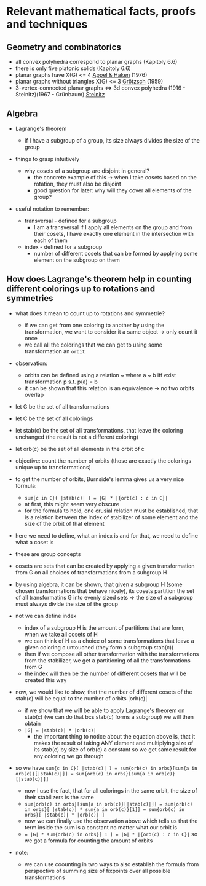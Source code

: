 # Relevant mathematical facts, proofs and techniques

## Geometry and combinatorics
- all convex polyhedra correspond to planar graphs (Kapitoly 6.6) 
- there is only five platonic solids (Kapitoly 6.6)
- planar graphs have X(G) <= 4 [Appel & Haken](https://en.wikipedia.org/wiki/Four_color_theorem) (1976)
- planar graphs without triangles X(G) <= 3 [Grötzsch](https://en.wikipedia.org/wiki/Gr%C3%B6tzsch%27s_theorem) (1959)
- 3-vertex-connected planar graphs <=> 3d convex polyhedra (1916 - Steinitz)(1967 - Grünbaum) [Steinitz](https://en.wikipedia.org/wiki/Steinitz%27s_theorem)

## Algebra

- Lagrange's theorem
  - if I have a subgroup of a group, its size always divides the size of the group

- things to grasp intuitively
  - why cosets of a subgroup are disjoint in general?
    - the concrete example of this -> when I take cosets based on the rotation, they must also be disjoint
    - good question for later: why will they cover all elements of the group?

- useful notation to remember:
  - transversal - defined for a subgroup
    - I am a transversal if I apply all elements on the group and from their cosets, I have exactly one element in the intersection with each of them
  - index - defined for a subgroup
    - number of different cosets that can be formed by applying some element on the subgroup on them 

## How does Lagrange's theorem help in counting different colorings up to rotations and symmetries

- what does it mean to count up to rotations and symmetrie?
  - if we can get from one coloring to another by using the transformation, we want to consider it a same object -> only count it once
  - we call all the colorings that we can get to using some transformation an `orbit`

- observation:
  - orbits can be defined using a relation ~ where a ~ b iff exist transformation p s.t. p(a) = b
  - it can be shown that this relation is an equivalence -> no two orbits overlap

- let G be the set of all transformations
- let C be the set of all colorings
- let stab(c) be the set of all transformations, that leave the coloring unchanged (the result is not a different coloring)
- let orb(c) be the set of all elements in the orbit of c

- objective: count the number of orbits (those are exactly the colorings unique up to transformations)

- to get the number of orbits, Burnside's lemma gives us a very nice formula:
  - `sum{c in C}( |stab(c)| ) = |G| * |{orb(c) : c in C}|`
  - at first, this might seem very obscure
  - for the formula to hold, one crusial relation must be established, that is a relation between the index of stabilizer of some element and the size of the orbit of that element

- here we need to define, what an index is and for that, we need to define what a coset is
- these are group concepts

- cosets are sets that can be created by applying a given transformation from G on all choices of transformations from a subgroup H
- by using algebra, it can be shown, that given a subgroup H (some chosen transformations that behave nicely), its cosets partition the set of all transformatins G into evenly sized sets => the size of a subgroup must always divide the size of the group
- not we can define index
  - index of a subgroup H is the amount of partitions that are form, when we take all cosets of H
  - we can think of H as a choice of some transformations that leave a given coloring c untouched (they form a subgroup stab(c)) 
  - then if we compose all other transformation with the transformations from the stabilizer, we get a partitioning of all the transformations from G
  - the index will then be the number of different cosets that will be created this way

- now, we would like to show, that the number of different cosets of the stab(c) will be equal to the number of orbits |orb(c)|
  - if we show that we will be able to apply Lagrange's theorem on stab(c) (we can do that bcs stab(c) forms a subgroup) we will then obtain
  - `|G| = |stab(c)| * |orb(c)|`
    - the important thing to notice about the equation above is, that it makes the result of taking ANY element and multiplying size of its stab(c) by size of orb(c) a constant so we get same result for any coloring we go through

- so we have `sum{c in C}( |stab(c)| ) = sum{orb(c) in orbs}[sum{a in orb(c)}[|stab(c)|]] = sum{orb(c) in orbs}[sum{a in orb(c)}[|stab(c)|]]`
  - now I use the fact, that for all colorings in the same orbit, the size of their stabilizers is the same
  - `sum{orb(c) in orbs}[sum{a in orb(c)}[|stab(c)|]] = sum{orb(c) in orbs}[ |stab(c)| * sum{a in orb(c)}[1]] = sum{orb(c) in orbs}[ |stab(c)| * |orb(c)| ]`
  - now we can finally use the observation above which tells us that the term inside the sum is a constant no matter what our orbit is
  - `= |G| * sum{orb(c) in orbs}[ 1 ] = |G| * |{orb(c) : c in C}|` so we got a formula for counting the amount of orbits

- note:
  - we can use coounting in two ways to also establish the formula from perspective of summing size of fixpoints over all possible transformations